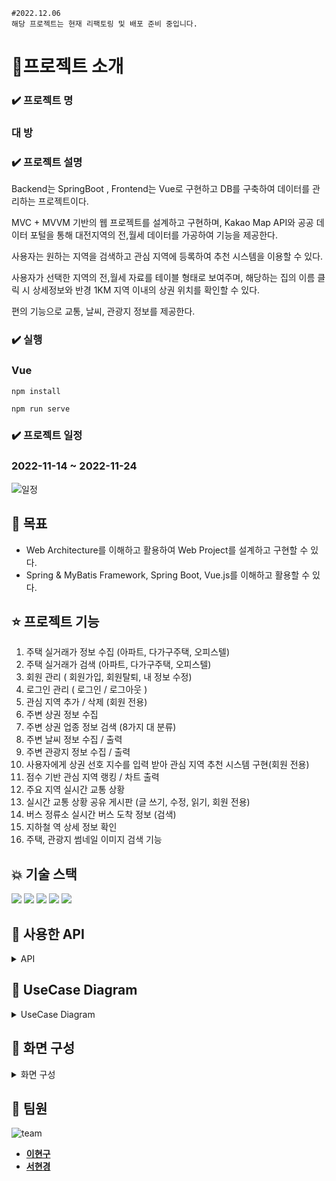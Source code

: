 ```
#2022.12.06
해당 프로젝트는 현재 리팩토링 및 배포 준비 중입니다.
```

# 🚩프로젝트 소개

### ✔️ **프로젝트 명**

### 대 방

### ✔️ **프로젝트 설명**

 Backend는 SpringBoot , Frontend는 Vue로 구현하고 DB를 구축하여 데이터를 관리하는 프로젝트이다.

MVC + MVVM 기반의 웹 프로젝트를 설계하고 구현하며, Kakao Map API와 공공 데이터 포털을 통해 대전지역의 전,월세 데이터를 가공하여 기능을 제공한다.

사용자는 원하는 지역을 검색하고 관심 지역에 등록하여 추천 시스템을 이용할 수 있다.

사용자가 선택한 지역의 전,월세 자료를 테이블 형태로 보여주며, 해당하는 집의 이름 클릭 시 상세정보와 반경 1KM 지역 이내의 상권 위치를 확인할 수 있다.

편의 기능으로 교통, 날씨, 관광지 정보를 제공한다.

### ✔️ **실행**

### Vue
```
npm install

npm run serve
```


### ✔️ **프로젝트 일정**

### **2022-11-14 ~ 2022-11-24**

![일정](https://user-images.githubusercontent.com/40704078/205673452-8f75a479-d8ed-45c7-8778-0b9fe1f373e5.PNG)


## 📌 목표

- Web Architecture를 이해하고 활용하여 Web Project를 설계하고 구현할 수 있다.
- Spring & MyBatis Framework, Spring Boot, Vue.js를 이해하고 활용할 수 있다.

## ⭐ 프로젝트 기능

1. 주택 실거래가 정보 수집 (아파트, 다가구주택, 오피스텔)
2. 주택 실거래가 검색 (아파트, 다가구주택, 오피스텔)
3. 회원 관리 ( 회원가입, 회원탈퇴, 내 정보 수정)
4. 로그인 관리 ( 로그인 / 로그아웃 )
5. 관심 지역 추가 / 삭제 (회원 전용)
6. 주변 상권 정보 수집
7. 주변 상권 업종 정보 검색 (8가지 대 분류)
8. 주변 날씨 정보 수집 / 출력
9. 주변 관광지 정보 수집 / 출력
10. 사용자에게 상권 선호 지수를 입력 받아 관심 지역 추천 시스템 구현(회원 전용)
11. 점수 기반 관심 지역 랭킹 / 차트 출력
12. 주요 지역 실시간 교통 상황
13. 실시간 교통 상황 공유 게시판 (글 쓰기, 수정, 읽기, 회원 전용)
14. 버스 정류소 실시간 버스 도착 정보 (검색)
15. 지하철 역 상세 정보 확인
16. 주택, 관광지 썸네일 이미지 검색 기능

## 💥 기술 스택

 <img src="https://img.shields.io/badge/spring-6DB33F?style=for-the-badge&logo=spring&logoColor=white"> <img src="https://img.shields.io/badge/vue.js-4FC08D?style=for-the-badge&logo=vue.js&logoColor=white"> <img src="https://img.shields.io/badge/javascript-F7DF1E?style=for-the-badge&logo=javascript&logoColor=black"> <img src="https://img.shields.io/badge/mysql-4479A1?style=for-the-badge&logo=mysql&logoColor=white"> <img src="https://img.shields.io/badge/apache tomcat-F8DC75?style=for-the-badge&logo=apachetomcat&logoColor=white">

## 📡 사용한 API
<details>
<summary>
API
</summary>

![Untitled 3](https://user-images.githubusercontent.com/40704078/205664904-a168e0df-cb8c-43ce-8250-2167369ba426.png)
![%EB%8D%B0%EC%9D%B4%ED%84%B03](https://user-images.githubusercontent.com/40704078/205664753-ebfe4e32-006e-4e52-a1eb-5e063921691f.png)
![%EB%8D%B0%EC%9D%B4%ED%84%B01](https://user-images.githubusercontent.com/40704078/205664762-a809f512-ea0e-4983-a535-ff7efe86ecd0.png)
![%EB%8D%B0%EC%9D%B4%ED%84%B02](https://user-images.githubusercontent.com/40704078/205664763-ebd9427c-fd79-45cb-b972-0d45791ff3eb.png)
</details>

## 📜 UseCase Diagram

<details>
<summary>
UseCase Diagram
</summary>

![daebang_usecase](https://user-images.githubusercontent.com/40704078/205671331-66f9d05c-2974-400e-b484-46db7ee58d70.png)

</details>

## 📢 화면 구성
<details>
<summary>
화면 구성
</summary>

## [ 0. 메인 ]

- **화면**

![main-full](https://user-images.githubusercontent.com/40704078/205667024-6d3c35b3-e687-417c-8272-8cb90efed2cb.png)


- **기능 설명**
    
    페이지 첫 실행시 보여지는 화면으로 인사말, 서비스소개, 공공데이터, 팀원 소개로 이루어져있다.
    

## [ 1. 전,월세 실거래 조회]

- **화면**

![apt-search-keyword](https://user-images.githubusercontent.com/40704078/205667148-ce9e6e2c-12b9-486c-bd4c-e3b5346f3296.png)

![apt-search-1](https://user-images.githubusercontent.com/40704078/205667167-473841f4-1a16-48f5-8eb2-11fda3618a61.png)

![apt-search-2](https://user-images.githubusercontent.com/40704078/205667157-31ebe5f1-4079-4b67-88ea-2fbd1996b2c2.png)

- **기능 설명**
    
    로그인 하면 대전 지역 전,월세 실거래 조회 화면으로 넘어간다.
    
    타입, 구 , 연 , 월을 선택하면 해당하는 지역의 다음 selectbox가 표시된다.
    
    검색을 누르면 해당하는 지역의  전,월세 실거래 데이터가 조회된다.
    

## [ 2. 해당 주거형태의 이미지 불러오기 기능 ]

- **화면**
    
    ![apt-search-3](https://user-images.githubusercontent.com/40704078/205667238-fedc3ce1-17e5-4796-8b29-4fd691181594.png)
    

- **기능 설명**
    
    전월세 데이터를 조회한 후 해당 데이터를 클릭 시 상세정보가 출력되며 카카오 이미지 검색 api를 이용하여
    
    정확도 순으로 첫 번째에 있는 이미지를 가져온다.
    

## [ 3. 카카오맵에서 매물 위치 및 상세 정보 조회 ]

- **화면**
    
   ![detail-full](https://user-images.githubusercontent.com/40704078/205667340-f413b34c-eee9-491e-8cb7-2839919a7c36.png)

![detail-near-list-2](https://user-images.githubusercontent.com/40704078/205667382-83b4710e-b62a-4a9b-b11c-92de7e69f1c7.png)

![detail-near-button](https://user-images.githubusercontent.com/40704078/205667404-182c1aee-516f-4fdd-8f9d-4fe9bc2afe5f.png)

![detail-near-list-1](https://user-images.githubusercontent.com/40704078/205667407-3e3221e4-e74e-4ecc-b8d5-809c22ffc38a.png)

- **기능 설명**
    
    원하는 매물의 상세정보 페이지로 이동하여 카카오지도 위에서 매물 위치를 시각적으로 확인할 수 있다.
    
    상권 버튼을 눌러 사용자가 원하는 키워드 버튼을 클릭하면 해당 키워드에 맞는 상권 정보를 조회 가능하다. 각 상권 버튼을 누르면 상세정보가 보이며, 지도에서 인포윈도우로 정확한 위치를 파악할 수 있다. 상권 목록은 [접기]나 [상권모양버튼]으로 언제든 닫거나 열 수 있다.
    

## [ 4. 실시간 날씨 예보 조회 ]

- **화면**

![detail-near-weather](https://user-images.githubusercontent.com/40704078/205667474-376efc11-1481-4e04-a3bd-bcf37d5b14db.png)


- **기능 설명**
    
    중앙 상단의 날씨 버튼을 누르면 현재 페이지의 매물 위치 정보를 토대로 약 하루동안 날씨 예보를 시각적 아이콘으로 파악할 수 있다.
    

## [ 5. 주변 관광 정보 조회 ]

- **화면**
    
    ![detail-near-tour-1](https://user-images.githubusercontent.com/40704078/205667524-913152e6-6ef5-4db1-9779-5a59cf1932b0.png)

![detail-near-tour-2](https://user-images.githubusercontent.com/40704078/205667530-a7d9373b-1c44-4e36-b534-4afaccd145b6.png)

    

- **기능 설명**
    
    중앙 상단의 관광지 버튼을 누르면 현재 페이지의 매물 위치 정보를 토대로 동일한 구군 지역의 관광지를 리스트 형태로 보여준다. 각 항목을 클릭하면 우측 화면에서 관련 상세 정보를 조회할 수 있다.
    

## [ 6. 교통 상황 조회]

- **화면**

![traffic-road](https://user-images.githubusercontent.com/40704078/205667683-65b3e740-406d-4be3-ac5a-eed48f1195c3.png)


- **기능 설명**
    
    교통상황 버튼을 클릭하면 해당 페이지로 넘어간다.
    
    랜드마크 버튼을 클릭하면 해당 지역의 실시간 교통 상황을 보여준다.
    

## [ 7. 교통 상황 공유 게시판 ]

- **화면**
    
![traffic-road-board](https://user-images.githubusercontent.com/40704078/205667779-563a69cc-a1ca-4adc-9631-2093136b257c.png)

![traffic-road-board-success](https://user-images.githubusercontent.com/40704078/205667786-2d5504b4-de1e-4557-be6c-b543b9121dcf.png)

![traffic-road-board-write](https://user-images.githubusercontent.com/40704078/205667790-75da09c8-532b-486b-9833-51aa02a57a79.png)
    
![traffic-road-board-write-after-modifyable](https://user-images.githubusercontent.com/40704078/205667773-6df0ac81-ddf2-44b0-bf27-676cf9c08076.png)


- **기능 설명**
    
    랜드마크의 게시글 버튼을 클릭하면 오른쪽에 사이드바와 함께 해당하는 지역의 게시글 목록을 출력한다.
    
    각 게시판 별로 유저는 CRUD 기능을 이용할 수 있고 게시글을 클릭하면 내용이 출력된다.
    
    작성일시가 함께 출력되므로 실시간으로 교통 정보를 공유할 수 있다.
    

## [ 8. 실시간 버스정류소 조회 ]

- **화면**
    
![traffic-road-bus](https://user-images.githubusercontent.com/40704078/205668011-82c8fff2-e55a-4cb8-9c5a-9fc311ca412f.png)
    
![traffic-road-bus-search](https://user-images.githubusercontent.com/40704078/205668029-f9510aec-159c-405c-a47a-1bbe9c271447.png)
    
![traffic-road-bus-detail](https://user-images.githubusercontent.com/40704078/205668027-78498767-7e82-47ba-97a4-a0b0787e9225.png)
    
- **기능설명**
    
    대전광역시 3072개의 정류소 정보를 슬라이드쇼 형태로 조회할 수 있다.
    
    우측 상단의 검색창을 통해 원하는 키워드의 정류소만 모아서 볼 수 있다.
    
    원하는 정류소를 클릭하면 상세 정보를 모달창으로 확인할 수 있다.
    

## [ 9. 지하철 역사 정보 조회 ]

- **화면**
    
![traffic-subway](https://user-images.githubusercontent.com/40704078/205668105-e79b0384-aa0e-4ae1-a5ba-f813a153f370.png)

![traffic-subway-detail](https://user-images.githubusercontent.com/40704078/205668100-8d38fca9-1f2f-4deb-ab5a-8b69112679bf.png)

- **기능설명**
    
    대전시의 모든 도시철도 역사정보를 슬라이드쇼 형태로 확인할 수 있다. 
    
    원하는 역을 클릭하면 모달창으로 상세정보를 조회 가능하다.
    

## [ 10. 관심지역 설정 ]

- 화면
    
![wish-add-1](https://user-images.githubusercontent.com/40704078/205668213-da6f0c91-60c0-4fc4-a4f7-fd80b3a0461a.png)

![wish-add-2](https://user-images.githubusercontent.com/40704078/205668214-56768f96-c0c8-454c-9b29-ad48360fe961.png)
    
![wish-add-3](https://user-images.githubusercontent.com/40704078/205668208-a32300d5-7f06-4daf-ac55-1ee951cc6af2.png)
    
- 기능설명
    
    로그인을 하면 3번의 페이지에서 하트 버튼이 보인다. 빈 하트를 누르면 관심지역에 추가되고, 하트가 채워진다. 반대로 채워진 하트를 누르면 관심지역에서 삭제되고 하트가 비게 된다.
    
    해당 내역은 11번 관심지역 랭킹에서 상세하게 확인할 수 있다.
    

## [ 11. 관심지역 랭킹과 주변 상권 리스트 ]

- **화면**
    
![wishrank-1](https://user-images.githubusercontent.com/40704078/205668294-8369964d-bbe9-470e-aef7-c19c00029ce6.png)
    
![wishrank-2](https://user-images.githubusercontent.com/40704078/205668292-f29ece9b-4765-4185-9b37-35933d2c914f.png)
    

- **기능설명**
    
    사용자가 설정한 상권 선호도 점수를 바탕으로 점수화하여 시상대와 차트 형태로 표현했다.
    
     ( = 선호상권 유/무 + 반경500m 해당 상권 개수)
    
    1~3위 매물은 해당 정보를 클릭하면 주변 상권 목록을 키워드 별로 모아서 볼 수 있다.
    

## [ 12. 로그인/로그아웃/회원가입/회원탈퇴/마이페이지/정보수정 ]

- **화면**
    
![login-before](https://user-images.githubusercontent.com/40704078/205668433-c0a60cf9-c8af-44d4-9a88-0a9bdc4669d9.png)
    
![login-after](https://user-images.githubusercontent.com/40704078/205668426-85ef3aa0-c4fe-4eed-84cc-c37dc9a5810e.png)
    
![modify-1](https://user-images.githubusercontent.com/40704078/205668437-4c9174b6-97a9-4408-bc0d-447c0d112288.png)
    
![modify-alert-fail](https://user-images.githubusercontent.com/40704078/205668440-b521f6e2-f5fa-4651-90b0-3a9155b5da7c.png)
    
![modify-alert-success](https://user-images.githubusercontent.com/40704078/205668444-550c7b26-2977-498c-a5a1-c8b7dfc7e3f6.png)
    
![regist-alert-fail](https://user-images.githubusercontent.com/40704078/205668448-ccbaa49e-e58b-4e69-9ab4-4a815d55d495.png)
    
![regist-alert-success](https://user-images.githubusercontent.com/40704078/205668421-874fa2a1-e87f-42c1-b9a0-40d0ec061985.png)
    

- **기능설명**
    
    jwt 토큰 방식으로 로그인하여 안정성을 비교적 높였다.
    
    회원가입은 전용 페이지에서, 정보 수정과 회원 탈퇴는 마이페이지에서 가능하다.
    마이페이지 내에 있는 상권 선호도 정보를 통해 사용자가 점수를 커스터마이징 할 수 있다.
    

![login-refreshToken](https://user-images.githubusercontent.com/40704078/205668626-e50b9391-d624-43e1-80dd-b6e64766215b.png)
    
![wishscore-modify](https://user-images.githubusercontent.com/40704078/205668779-dfce203a-ee54-47fd-90aa-fc52a06e719f.png)
    
![wishscore-modify-after](https://user-images.githubusercontent.com/40704078/205668786-00af7cd5-fb29-4b24-9e7e-0d38ff57caac.png)
    
![wishscore-modify-success](https://user-images.githubusercontent.com/40704078/205668775-c720939d-8855-4402-882c-538fcbdcfce2.png)
    
</details>

## 🚢 **팀원**

![team](https://user-images.githubusercontent.com/40704078/205658314-0ae64e21-4fd3-4272-964b-f3db88208347.gif)


- **[이현구](https://github.com/Leeh9)**
- **[서현경](https://github.com/nanalyee)**
